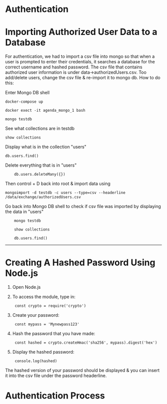 # Authentication

# Importing Authorized User Data to a Database

For authentication, we had to import a csv file into mongo so that when a user is prompted to enter their credentials, it searches a database for the correct username and hashed password. The csv file that contains authorized user information is under data->authorizedUsers.csv. Too add/delete users, change the csv file & re-import it to mongo db.
How to do this:

Enter Mongo DB shell

    docker-compose up

    docker exect -it agenda_mongo_1 bash

    mongo testdb

See what collections are in testdb

    show collections

Display what is in the collection "users"

    db.users.find()

Delete everything that is in "users"

        db.users.deleteMany({})

Then control + D back into root & import data using 

    mongoimport -d testdb -c users --type=csv --headerline /data/exchange/authorizedUsers.csv

Go back into Mongo DB shell to check if csv file was imported by displaying the data in "users"

        mongo testdb

        show collections

        db.users.find() 

---

# Creating A Hashed Password Using Node.js

1. Open Node.js

2. To access the module, type in:

        const crypto = require('crypto')

3. Create your password:

        const mypass = 'Mynewpass123'

4. Hash the password that you have made:

        const hashed = crypto.createHmac('sha256', mypass).digest('hex')

5. Display the hashed password:

        console.log(hashed)

The hashed version of your password should be displayed & you can insert it into the csv file under the password headerline.

# Authentication Process
